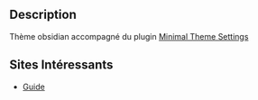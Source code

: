 ## Description
Thème obsidian accompagné du plugin [Minimal Theme Settings](https://github.com/kepano/obsidian-minimal "GitHub project")

## Sites Intéressants
- [Guide](https://minimal.guide/Home "Guide")

